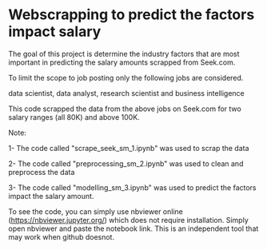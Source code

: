 # Webscrapping to predict the factors impact salary

The goal of this project is determine the industry factors that are most important in predicting the salary amounts scrapped from Seek.com.

To limit the scope to job posting only the following jobs are considered. 

data scientist, data analyst, research scientist and business intelligence

This code scrapped the data from the above jobs on Seek.com for two salary ranges (all 80K) and above 100K.

Note:

1- The code called "scrape_seek_sm_1.ipynb" was used to scrap the data

2- The code called "preprocessing_sm_2.ipynb" was used to clean and preprocess the data

3- The code called "modelling_sm_3.ipynb" was used to predict the factors impact the salary amount.

To see the code, you can simply use nbviewer online (https://nbviewer.jupyter.org/) which does not require installation. Simply open nbviewer and paste the notebook link. This is an independent tool that may work when github doesnot.

